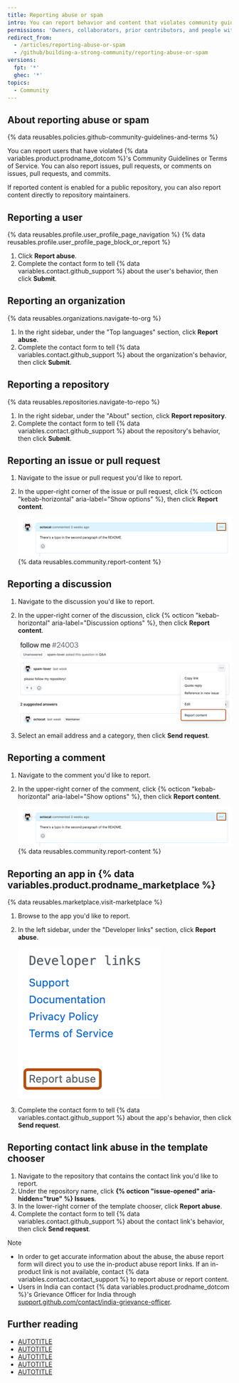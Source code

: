 ```yaml
---
title: Reporting abuse or spam
intro: You can report behavior and content that violates community guidelines and terms.
permissions: 'Owners, collaborators, prior contributors, and people with write access can report issues, pull requests, discussions, and comments on issues, pull requests, discussions, and commits. Anyone can report apps in {% data variables.product.prodname_marketplace %}.'
redirect_from:
  - /articles/reporting-abuse-or-spam
  - /github/building-a-strong-community/reporting-abuse-or-spam
versions:
  fpt: '*'
  ghec: '*'
topics:
  - Community
---
```


## About reporting abuse or spam

{% data reusables.policies.github-community-guidelines-and-terms %}

You can report users that have violated {% data variables.product.prodname_dotcom %}'s Community Guidelines or Terms of Service. You can also report issues, pull requests, or comments on issues, pull requests, and commits.

If reported content is enabled for a public repository, you can also report content directly to repository maintainers.

## Reporting a user

{% data reusables.profile.user_profile_page_navigation %}
{% data reusables.profile.user_profile_page_block_or_report %}
1. Click **Report abuse**.
1. Complete the contact form to tell {% data variables.contact.github_support %} about the user's behavior, then click **Submit**.

## Reporting an organization

{% data reusables.organizations.navigate-to-org %}
1. In the right sidebar, under the "Top languages" section, click **Report abuse**.
1. Complete the contact form to tell {% data variables.contact.github_support %} about the organization's behavior, then click **Submit**.

## Reporting a repository

{% data reusables.repositories.navigate-to-repo %}
1. In the right sidebar, under the "About" section, click **Report repository**.
1. Complete the contact form to tell {% data variables.contact.github_support %} about the repository's behavior, then click **Submit**.

## Reporting an issue or pull request

1. Navigate to the issue or pull request you'd like to report.
1. In the upper-right corner of the issue or pull request, click {% octicon "kebab-horizontal" aria-label="Show options" %}, then click **Report content**.

   ![Screenshot of an issue description. In the header, a kebab icon is outlined in dark orange.](/assets/images/help/repository/menu-report-issue-or-pr.png)
{% data reusables.community.report-content %}

## Reporting a discussion

1. Navigate to the discussion you'd like to report.
1. In the upper-right corner of the discussion, click {% octicon "kebab-horizontal" aria-label="Discussion options" %}, then click **Report content**.

   ![Screenshot of a discussion. The option to report content in the kebab menu is outlined with dark orange.](/assets/images/help/discussions/report-discussion.png)

1. Select an email address and a category, then click **Send request**.

## Reporting a comment

1. Navigate to the comment you'd like to report.
1. In the upper-right corner of the comment, click {% octicon "kebab-horizontal" aria-label="Show options" %}, then click **Report content**.

   ![Screenshot of a comment. In the header, a kebab icon is outlined in dark orange.](/assets/images/help/repository/menu-report-issue-or-pr.png)
{% data reusables.community.report-content %}

## Reporting an app in {% data variables.product.prodname_marketplace %}

{% data reusables.marketplace.visit-marketplace %}
1. Browse to the app you'd like to report.
1. In the left sidebar, under the "Developer links" section, click **Report abuse**.

   ![Screenshot of the sidebar of a {% data variables.product.prodname_marketplace %} app. A link, labeled "Report abuse", is outlined in dark orange.](/assets/images/help/marketplace/marketplace-report-app.png)
1. Complete the contact form to tell {% data variables.contact.github_support %} about the app's behavior, then click **Send request**.

## Reporting contact link abuse in the template chooser

1. Navigate to the repository that contains the contact link you'd like to report.
1. Under the repository name, click **{% octicon "issue-opened" aria-hidden="true" %} Issues**.
1. In the lower-right corner of the template chooser, click **Report abuse**.
1. Complete the contact form to tell {% data variables.contact.github_support %} about the contact link's behavior, then click **Send request**.

> [!NOTE]
> * In order to get accurate information about the abuse, the abuse report form will direct you to use the in-product abuse report links. If an in-product link is not available, contact {% data variables.contact.contact_support %} to report abuse or report content.
> * Users in India can contact {% data variables.product.prodname_dotcom %}'s Grievance Officer for India through [support.github.com/contact/india-grievance-officer](https://support.github.com/contact/india-grievance-officer).

## Further reading

* [AUTOTITLE](/communities/setting-up-your-project-for-healthy-contributions)
* [AUTOTITLE](/communities/using-templates-to-encourage-useful-issues-and-pull-requests)
* [AUTOTITLE](/communities/moderating-comments-and-conversations/managing-disruptive-comments)
* [AUTOTITLE](/communities/moderating-comments-and-conversations/limiting-interactions-in-your-repository)
* [AUTOTITLE](/communities/moderating-comments-and-conversations/tracking-changes-in-a-comment)
